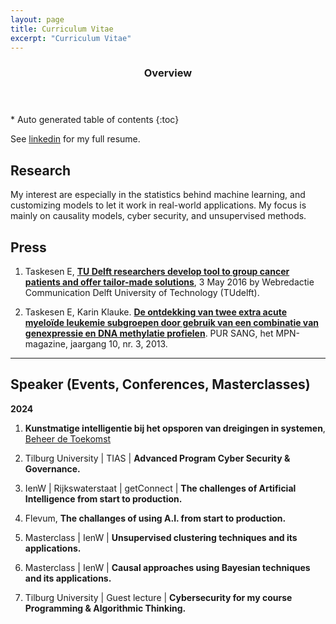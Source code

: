 ```yaml
---
layout: page
title: Curriculum Vitae
excerpt: "Curriculum Vitae"
---
```



<section id="table-of-contents" class="toc">
  <header>
    <h3>Overview</h3>
  </header>
<div id="drawer" markdown="1">
*  Auto generated table of contents
{:toc}
</div>
</section><!-- /#table-of-contents -->



See [linkedin](https://nl.linkedin.com/in/erdogant) for my full resume.

## Research

My interest are especially in the statistics behind machine learning, and customizing models to let it work in real-world applications. My focus is mainly on causality models, cyber security, and unsupervised methods.


## Press

1. Taskesen E, [**TU Delft researchers develop tool to group cancer patients and offer tailor-made solutions**](http://www.tudelft.nl/en/current/latest-news/article/detail/delftse-onderzoekers-ontwikkelen-tool-om-kankerpatienten-te-groeperen-en-maatwerk-te-leveren/), 3 May 2016 by Webredactie Communication Delft University of Technology (TUdelft). 

1. Taskesen E, Karin Klauke. [**De ontdekking van twee extra acute myeloïde leukemie subgroepen door gebruik van een combinatie van genexpressie en DNA methylatie profielen**](1309485-PurSang_dec2013.pdf). PUR SANG, het MPN-magazine, jaargang 10, nr. 3, 2013.


---

## Speaker (Events, Conferences, Masterclasses)

**2024**

1. **Kunstmatige intelligentie bij het opsporen van dreigingen in systemen**, [Beheer de Toekomst](https://www.beheerdetoekomst.nl/jaarlijks-evenement/event-2024/programma-beheer-de-toekomst-2024/parallelsessies-beheer-de-toekomst-2024)

1. Tilburg University | TIAS | **Advanced Program Cyber Security & Governance.**

1. IenW | Rijkswaterstaat | getConnect | **The challenges of Artificial Intelligence from start to production.**

1. Flevum, **The challanges of using A.I. from start to production.**

1. Masterclass | IenW | **Unsupervised clustering techniques and its applications.**

1. Masterclass | IenW | **Causal approaches using Bayesian techniques and its applications.**

1. Tilburg University | Guest lecture | **Cybersecurity for my course Programming & Algorithmic Thinking.**


<!-- ### Footer

Last updated: May 2020 -->


